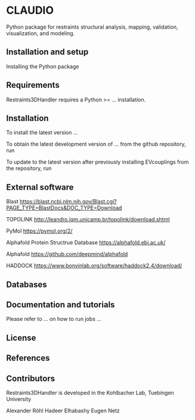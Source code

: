 # CLAUDIO
Python package for restraints structural analysis, mapping, validation, visualization, and modeling.

## Installation and setup
Installing the Python package


## Requirements
Restraints3DHandler requires a Python >=  ... installation. 


## Installation
To install the latest version ...


To obtain the latest development version of ... from the github repository, run

To update to the latest version after previously installing EVcouplings from the repository, run


## External software 

Blast 
https://blast.ncbi.nlm.nih.gov/Blast.cgi?PAGE_TYPE=BlastDocs&DOC_TYPE=Download

TOPOLINK 
http://leandro.iqm.unicamp.br/topolink/download.shtml

PyMol 
https://pymol.org/2/

Alphafold Protein Structrue Database 
https://alphafold.ebi.ac.uk/

Alphafold
https://github.com/deepmind/alphafold

HADDOCK
https://www.bonvinlab.org/software/haddock2.4/download/ 


## Databases


## Documentation and tutorials
Please refer to ... on how to run jobs ...


## License


## References


## Contributors
Restraints3DHandler is developed in the Kohlbacher Lab, Tuebingen University 

Alexander Röhl 
Hadeer Elhabashy
Eugen Netz





